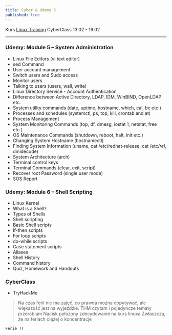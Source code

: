 ```yaml
---
title: Cyber & Udemy 3
published: true
---
```


Kurs [Linux Training](https://www.udemy.com/course/complete-linux-training-course-to-get-your-dream-it-job) CyberClass 13.02 - 19.02
* * *
### [](#header-5) Udemy: Module 5 – System Administration 

* Linux File Editors (vi text editor)
* sed Command   
* User account management  
* Switch users and Sudo access  
* Monitor users  
* Talking to users (users, wall, write)
* Linux Directory Service - Account Authentication
* Difference between Active Directory, LDAP, IDM, WinBIND, OpenLDAP etc.
* System utility commands (date, uptime, hostname, which, cal, bc etc.)  
* Processes and schedules (systemctl, ps, top, kill, crontab and at)  
* Process Management
* System Monitoring Commands (top, df, dmesg, iostat 1, netstat, free etc.)  
* OS Maintenance Commands (shutdown, reboot, halt, init etc.)  
* Changing System Hostname (hostnamectl)  
* Finding System Information (uname, cat /etc/redhat-release, cat /etc/*rel*, dmidecode)  
* System Architecture (arch)  
* Terminal control keys  
* Terminal Commands (clear, exit, script)  
* Recover root Password (single user mode)
* SOS Report 

### [](#header-5) Udemy: Module 6 – Shell Scripting  

* Linux Kernel   
* What is a Shell?
* Types of Shells 
* Shell scripting  
* Basic Shell scripts  
* If-then scripts  
* For loop scripts  
* do-while scripts   
* Case statement scripts  
* Aliases
* Shell History 
* Command history  
* Quiz, Homework and Handouts

### CyberClass

* TryHackMe

>Na czas ferii nie ma zajęć, co prawda można dopytywać, ale większość jest na wyjeździe.
>THM czytam i pojedyncze tematy przerabiam
>Nacisk połozony zdecydowanie na kurs linuxa
>Zwłaszcza, że na feriach ciężej o koncentracje



``
Ferie !!
``
